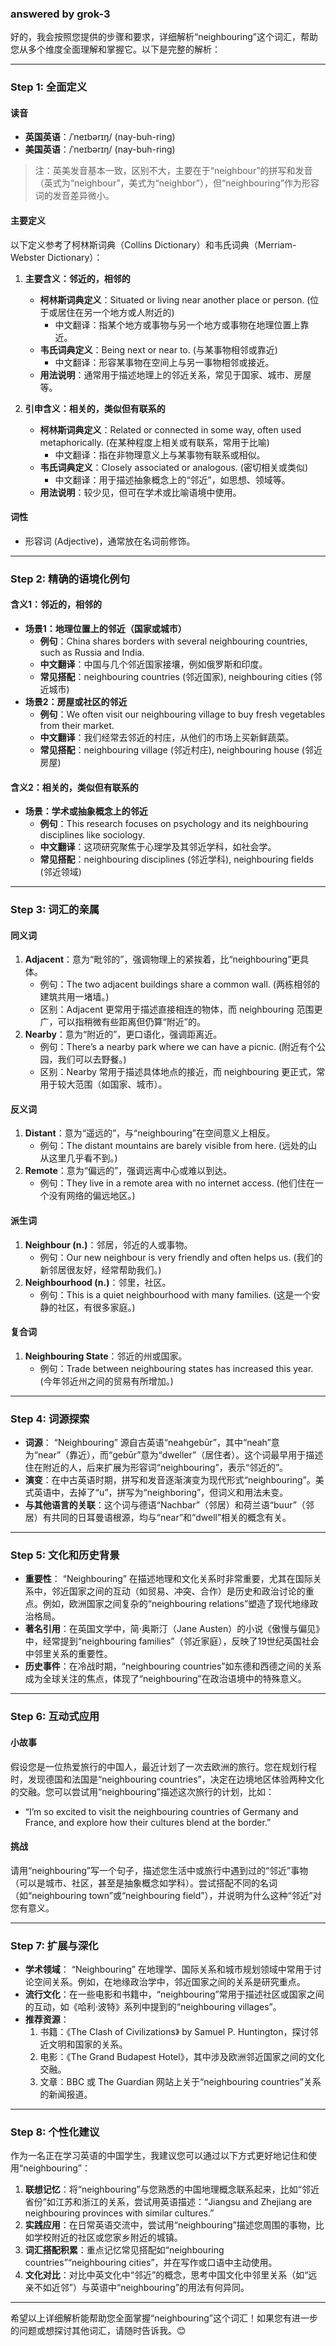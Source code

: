 ### answered by grok-3
好的，我会按照您提供的步骤和要求，详细解析“neighbouring”这个词汇，帮助您从多个维度全面理解和掌握它。以下是完整的解析：

---

### Step 1: 全面定义
#### 读音
- **英国英语**：/ˈneɪbərɪŋ/ (nay-buh-ring)
- **美国英语**：/ˈneɪbərɪŋ/ (nay-buh-ring)
> 注：英美发音基本一致，区别不大，主要在于“neighbour”的拼写和发音（英式为“neighbour”，美式为“neighbor”），但“neighbouring”作为形容词的发音差异微小。

#### 主要定义
以下定义参考了柯林斯词典（Collins Dictionary）和韦氏词典（Merriam-Webster Dictionary）：

1. **主要含义：邻近的，相邻的**
   - **柯林斯词典定义**：Situated or living near another place or person. (位于或居住在另一个地方或人附近的)
     - 中文翻译：指某个地方或事物与另一个地方或事物在地理位置上靠近。
   - **韦氏词典定义**：Being next or near to. (与某事物相邻或靠近)
     - 中文翻译：形容某事物在空间上与另一事物相邻或接近。
   - **用法说明**：通常用于描述地理上的邻近关系，常见于国家、城市、房屋等。

2. **引申含义：相关的，类似但有联系的**
   - **柯林斯词典定义**：Related or connected in some way, often used metaphorically. (在某种程度上相关或有联系，常用于比喻)
     - 中文翻译：指在非物理意义上与某事物有联系或相似。
   - **韦氏词典定义**：Closely associated or analogous. (密切相关或类似)
     - 中文翻译：用于描述抽象概念上的“邻近”，如思想、领域等。
   - **用法说明**：较少见，但可在学术或比喻语境中使用。

#### 词性
- 形容词 (Adjective)，通常放在名词前修饰。

---

### Step 2: 精确的语境化例句
#### 含义1：邻近的，相邻的
- **场景1：地理位置上的邻近（国家或城市）**
  - **例句**：China shares borders with several neighbouring countries, such as Russia and India.
  - **中文翻译**：中国与几个邻近国家接壤，例如俄罗斯和印度。
  - **常见搭配**：neighbouring countries (邻近国家), neighbouring cities (邻近城市)
- **场景2：房屋或社区的邻近**
  - **例句**：We often visit our neighbouring village to buy fresh vegetables from their market.
  - **中文翻译**：我们经常去邻近的村庄，从他们的市场上买新鲜蔬菜。
  - **常见搭配**：neighbouring village (邻近村庄), neighbouring house (邻近房屋)

#### 含义2：相关的，类似但有联系的
- **场景：学术或抽象概念上的邻近**
  - **例句**：This research focuses on psychology and its neighbouring disciplines like sociology.
  - **中文翻译**：这项研究聚焦于心理学及其邻近学科，如社会学。
  - **常见搭配**：neighbouring disciplines (邻近学科), neighbouring fields (邻近领域)

---

### Step 3: 词汇的亲属
#### 同义词
1. **Adjacent**：意为“毗邻的”，强调物理上的紧挨着，比“neighbouring”更具体。
   - 例句：The two adjacent buildings share a common wall. (两栋相邻的建筑共用一堵墙。)
   - 区别：Adjacent 更常用于描述直接相连的物体，而 neighbouring 范围更广，可以指稍微有些距离但仍算“附近”的。
2. **Nearby**：意为“附近的”，更口语化，强调距离近。
   - 例句：There’s a nearby park where we can have a picnic. (附近有个公园，我们可以去野餐。)
   - 区别：Nearby 常用于描述具体地点的接近，而 neighbouring 更正式，常用于较大范围（如国家、城市）。

#### 反义词
1. **Distant**：意为“遥远的”，与“neighbouring”在空间意义上相反。
   - 例句：The distant mountains are barely visible from here. (远处的山从这里几乎看不到。)
2. **Remote**：意为“偏远的”，强调远离中心或难以到达。
   - 例句：They live in a remote area with no internet access. (他们住在一个没有网络的偏远地区。)

#### 派生词
1. **Neighbour (n.)**：邻居，邻近的人或事物。
   - 例句：Our new neighbour is very friendly and often helps us. (我们的新邻居很友好，经常帮助我们。)
2. **Neighbourhood (n.)**：邻里，社区。
   - 例句：This is a quiet neighbourhood with many families. (这是一个安静的社区，有很多家庭。)

#### 复合词
1. **Neighbouring State**：邻近的州或国家。
   - 例句：Trade between neighbouring states has increased this year. (今年邻近州之间的贸易有所增加。)

---

### Step 4: 词源探索
- **词源**： “Neighbouring” 源自古英语“neahgebūr”，其中“neah”意为“near”（靠近），而“gebūr”意为“dweller”（居住者）。这个词最早用于描述住在附近的人，后来扩展为形容词“neighbouring”，表示“邻近的”。
- **演变**：在中古英语时期，拼写和发音逐渐演变为现代形式“neighbouring”。美式英语中，去掉了“u”，拼写为“neighboring”，但词义和用法未变。
- **与其他语言的关联**：这个词与德语“Nachbar”（邻居）和荷兰语“buur”（邻居）有共同的日耳曼语根源，均与“near”和“dwell”相关的概念有关。

---

### Step 5: 文化和历史背景
- **重要性**： “Neighbouring” 在描述地理和文化关系时非常重要，尤其在国际关系中，邻近国家之间的互动（如贸易、冲突、合作）是历史和政治讨论的重点。例如，欧洲国家之间复杂的“neighbouring relations”塑造了现代地缘政治格局。
- **著名引用**：在英国文学中，简·奥斯汀（Jane Austen）的小说《傲慢与偏见》中，经常提到“neighbouring families”（邻近家庭），反映了19世纪英国社会中邻里关系的重要性。
- **历史事件**：在冷战时期，“neighbouring countries”如东德和西德之间的关系成为全球关注的焦点，体现了“neighbouring”在政治语境中的特殊意义。

---

### Step 6: 互动式应用
#### 小故事
假设您是一位热爱旅行的中国人，最近计划了一次去欧洲的旅行。您在规划行程时，发现德国和法国是“neighbouring countries”，决定在边境地区体验两种文化的交融。您可以尝试用“neighbouring”描述这次旅行的计划，比如：
- “I’m so excited to visit the neighbouring countries of Germany and France, and explore how their cultures blend at the border.”

#### 挑战
请用“neighbouring”写一个句子，描述您生活中或旅行中遇到过的“邻近”事物（可以是城市、社区，甚至是抽象概念如学科）。尝试搭配不同的名词（如“neighbouring town”或“neighbouring field”），并说明为什么这种“邻近”对您有意义。

---

### Step 7: 扩展与深化
- **学术领域**： “Neighbouring” 在地理学、国际关系和城市规划领域中常用于讨论空间关系。例如，在地缘政治学中，邻近国家之间的关系是研究重点。
- **流行文化**：在一些电影和书籍中，“neighbouring”常用于描述社区或国家之间的互动，如《哈利·波特》系列中提到的“neighbouring villages”。
- **推荐资源**：
  1. 书籍：《The Clash of Civilizations》 by Samuel P. Huntington，探讨邻近文明和国家的关系。
  2. 电影：《The Grand Budapest Hotel》，其中涉及欧洲邻近国家之间的文化交融。
  3. 文章：BBC 或 The Guardian 网站上关于“neighbouring countries”关系的新闻报道。

---

### Step 8: 个性化建议
作为一名正在学习英语的中国学生，我建议您可以通过以下方式更好地记住和使用“neighbouring”：
1. **联想记忆**：将“neighbouring”与您熟悉的中国地理概念联系起来，比如“邻近省份”如江苏和浙江的关系，尝试用英语描述：“Jiangsu and Zhejiang are neighbouring provinces with similar cultures.”
2. **实践应用**：在日常英语交流中，尝试用“neighbouring”描述您周围的事物，比如学校附近的社区或您家乡附近的城镇。
3. **词汇搭配积累**：重点记忆常见搭配如“neighbouring countries”“neighbouring cities”，并在写作或口语中主动使用。
4. **文化对比**：对比中英文化中“邻近”的概念，思考中国文化中邻里关系（如“远亲不如近邻”）与英语中“neighbouring”的用法有何异同。

---

希望以上详细解析能帮助您全面掌握“neighbouring”这个词汇！如果您有进一步的问题或想探讨其他词汇，请随时告诉我。😊